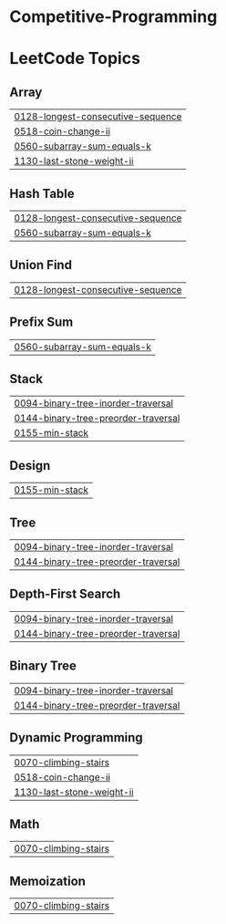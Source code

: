 # Competitive-Programming
<!---LeetCode Topics Start-->
# LeetCode Topics
## Array
|  |
| ------- |
| [0128-longest-consecutive-sequence](https://github.com/Muskan2403/Competitive-Programming/tree/master/0128-longest-consecutive-sequence) |
| [0518-coin-change-ii](https://github.com/Muskan2403/Competitive-Programming/tree/master/0518-coin-change-ii) |
| [0560-subarray-sum-equals-k](https://github.com/Muskan2403/Competitive-Programming/tree/master/0560-subarray-sum-equals-k) |
| [1130-last-stone-weight-ii](https://github.com/Muskan2403/Competitive-Programming/tree/master/1130-last-stone-weight-ii) |
## Hash Table
|  |
| ------- |
| [0128-longest-consecutive-sequence](https://github.com/Muskan2403/Competitive-Programming/tree/master/0128-longest-consecutive-sequence) |
| [0560-subarray-sum-equals-k](https://github.com/Muskan2403/Competitive-Programming/tree/master/0560-subarray-sum-equals-k) |
## Union Find
|  |
| ------- |
| [0128-longest-consecutive-sequence](https://github.com/Muskan2403/Competitive-Programming/tree/master/0128-longest-consecutive-sequence) |
## Prefix Sum
|  |
| ------- |
| [0560-subarray-sum-equals-k](https://github.com/Muskan2403/Competitive-Programming/tree/master/0560-subarray-sum-equals-k) |
## Stack
|  |
| ------- |
| [0094-binary-tree-inorder-traversal](https://github.com/Muskan2403/Competitive-Programming/tree/master/0094-binary-tree-inorder-traversal) |
| [0144-binary-tree-preorder-traversal](https://github.com/Muskan2403/Competitive-Programming/tree/master/0144-binary-tree-preorder-traversal) |
| [0155-min-stack](https://github.com/Muskan2403/Competitive-Programming/tree/master/0155-min-stack) |
## Design
|  |
| ------- |
| [0155-min-stack](https://github.com/Muskan2403/Competitive-Programming/tree/master/0155-min-stack) |
## Tree
|  |
| ------- |
| [0094-binary-tree-inorder-traversal](https://github.com/Muskan2403/Competitive-Programming/tree/master/0094-binary-tree-inorder-traversal) |
| [0144-binary-tree-preorder-traversal](https://github.com/Muskan2403/Competitive-Programming/tree/master/0144-binary-tree-preorder-traversal) |
## Depth-First Search
|  |
| ------- |
| [0094-binary-tree-inorder-traversal](https://github.com/Muskan2403/Competitive-Programming/tree/master/0094-binary-tree-inorder-traversal) |
| [0144-binary-tree-preorder-traversal](https://github.com/Muskan2403/Competitive-Programming/tree/master/0144-binary-tree-preorder-traversal) |
## Binary Tree
|  |
| ------- |
| [0094-binary-tree-inorder-traversal](https://github.com/Muskan2403/Competitive-Programming/tree/master/0094-binary-tree-inorder-traversal) |
| [0144-binary-tree-preorder-traversal](https://github.com/Muskan2403/Competitive-Programming/tree/master/0144-binary-tree-preorder-traversal) |
## Dynamic Programming
|  |
| ------- |
| [0070-climbing-stairs](https://github.com/Muskan2403/Competitive-Programming/tree/master/0070-climbing-stairs) |
| [0518-coin-change-ii](https://github.com/Muskan2403/Competitive-Programming/tree/master/0518-coin-change-ii) |
| [1130-last-stone-weight-ii](https://github.com/Muskan2403/Competitive-Programming/tree/master/1130-last-stone-weight-ii) |
## Math
|  |
| ------- |
| [0070-climbing-stairs](https://github.com/Muskan2403/Competitive-Programming/tree/master/0070-climbing-stairs) |
## Memoization
|  |
| ------- |
| [0070-climbing-stairs](https://github.com/Muskan2403/Competitive-Programming/tree/master/0070-climbing-stairs) |
<!---LeetCode Topics End-->